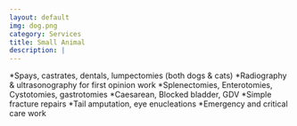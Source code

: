 ```yaml
---
layout: default
img: dog.png
category: Services
title: Small Animal
description: |
---
```

*Spays, castrates, dentals, lumpectomies (both dogs & cats) 
*Radiography & ultrasonography for first opinion work 
*Splenectomies, Enterotomies, Cystotomies, gastrotomies 
*Caesarean, Blocked bladder, GDV 
*Simple fracture repairs 
*Tail amputation, eye enucleations 
*Emergency and critical care work 